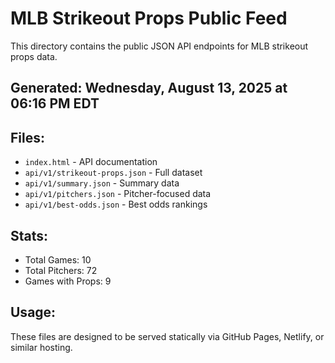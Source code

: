 # MLB Strikeout Props Public Feed

This directory contains the public JSON API endpoints for MLB strikeout props data.

## Generated: Wednesday, August 13, 2025 at 06:16 PM EDT

## Files:
- `index.html` - API documentation
- `api/v1/strikeout-props.json` - Full dataset
- `api/v1/summary.json` - Summary data
- `api/v1/pitchers.json` - Pitcher-focused data  
- `api/v1/best-odds.json` - Best odds rankings

## Stats:
- Total Games: 10
- Total Pitchers: 72
- Games with Props: 9

## Usage:
These files are designed to be served statically via GitHub Pages, Netlify, or similar hosting.
